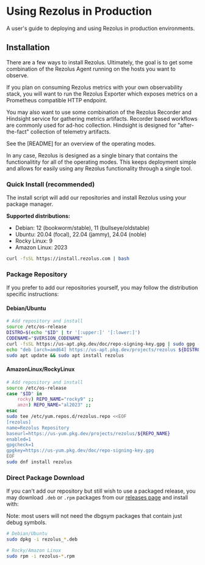 # Using Rezolus in Production

A user's guide to deploying and using Rezolus in production environments.

## Installation

There are a few ways to install Rezolus. Ultimately, the goal is to get
some combination of the Rezolus Agent running on the hosts you want to observe.

If you plan on consuming Rezolus metrics with your own observability stack, you
will want to run the Rezolus Exporter which exposes metrics on a Prometheus
compatible HTTP endpoint.

You may also want to use some combination of the Rezolus Recorder and Hindsight
service for gathering metrics artifacts. Recorder based workflows are commonly
used for ad-hoc collection. Hindsight is designed for "after-the-fact"
collection of telemetry artifacts.

See the [README] for an overview of the operating modes.

In any case, Rezolus is designed as a single binary that contains the
functionalitity for all of the operating modes. This keeps deployment simple and
allows for easily using any Rezolus functionality through a single tool.

### Quick Install (recommended)

The install script will add our repositories and install Rezolus using your
package manager.

**Supported distributions:**
- Debian: 12 (bookworm/stable), 11 (bullseye/oldstable)
- Ubuntu: 20.04 (focal), 22.04 (jammy), 24.04 (noble)
- Rocky Linux: 9
- Amazon Linux: 2023

```bash
curl -fsSL https://install.rezolus.com | bash
```

### Package Repository

If you prefer to add our repositories yourself, you may follow the distribution
specific instructions:

#### Debian/Ubuntu

```bash
# Add repository and install
source /etc/os-release
DISTRO=$(echo "$ID" | tr '[:upper:]' '[:lower:]')
CODENAME="$VERSION_CODENAME"
curl -fsSL https://us-apt.pkg.dev/doc/repo-signing-key.gpg | sudo gpg --dearmor -o /etc/apt/trusted.gpg.d/gcp-artifact-registry.gpg
echo "deb [arch=amd64] https://us-apt.pkg.dev/projects/rezolus ${DISTRO}-${CODENAME} main" | sudo tee /etc/apt/sources.list.d/rezolus.list
sudo apt update && sudo apt install rezolus
```

#### AmazonLinux/RockyLinux

```bash
# Add repository and install
source /etc/os-release
case "$ID" in
    rocky) REPO_NAME="rocky9" ;;
    amzn) REPO_NAME="al2023" ;;
esac
sudo tee /etc/yum.repos.d/rezolus.repo <<EOF
[rezolus]
name=Rezolus Repository
baseurl=https://us-yum.pkg.dev/projects/rezolus/${REPO_NAME}
enabled=1
gpgcheck=1
gpgkey=https://us-yum.pkg.dev/doc/repo-signing-key.gpg
EOF
sudo dnf install rezolus
```

### Direct Package Download

If you can't add our repository but still wish to use a packaged release, you
may download `.deb` or `.rpm` packages from our [releases page](https://github.com/iopsystems/rezolus/releases/latest)
and install with:

Note: most users will not need the dbgsym packages that contain just debug
symbols.

```bash
# Debian/Ubuntu
sudo dpkg -i rezolus_*.deb

# Rocky/Amazon Linux  
sudo rpm -i rezolus-*.rpm

